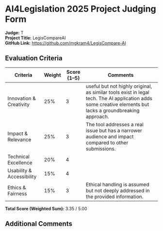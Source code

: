 # AI4Legislation 2025 Project Judging Form

**Judge:** T  
**Project Title:** LegisCompareAI  
**GitHub Link:** https://github.com/mgkram4/LegisCompare-AI

## Evaluation Criteria

| Criteria                   | Weight | Score (1–5) | Comments |
|----------------------------|--------|-------------|----------|
| Innovation & Creativity    | 25%    | 3           | useful but not highly original, as similar tools exist in legal tech. The AI application adds some creative elements but lacks a groundbreaking approach. |
| Impact & Relevance         | 25%    | 3           | The tool addresses a real issue but has a narrower audience and impact compared to other submissions. |
| Technical Excellence       | 20%    | 4           |  |
| Usability & Accessibility  | 15%    | 4           |  |
| Ethics & Fairness          | 15%    | 3           | Ethical handling is assumed but not deeply addressed in the provided information. |

**Total Score (Weighted Sum):** 3.35 / 5.00

## Additional Comments
